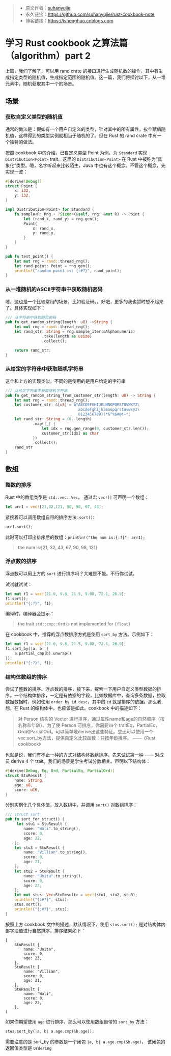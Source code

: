 >* 原文作者：[suhanyujie](https://github.com/suhanyujie/rust-cookbook-note)
>* 永久链接：https://github.com/suhanyujie/rust-cookbook-note
>* 博客链接：https://ishenghuo.cnblogs.com

# 学习 Rust cookbook 之算法篇（algorithm）part 2
上篇，我们了解了，可以用 rand crate 的接口进行生成随机数的操作，其中有生成指定类型的随机值，生成指定范围的随机值。这一篇，我们将探讨以下，从一堆元素中，随机获取其中一个的场景。

## 场景
### 获取自定义类型的随机值
通常的做法是：假如有一个用户自定义的类型，针对其中的所有属性，挨个赋值随机值，这样得到的类型实例就相当于随机的了。但在 Rust 的 rand crate 中有一个独特的做法。

按照 cookbook 中的介绍，已自定义类型 Point 为例，为 `Standard` 实现 `Distribution<Point>` trait。这里的 `Distribution<Point>` 在 Rust 中被称为“具象化”类型。嗯，名字听起来比较陌生，Java 中也有这个概念。不管这个概念，先实现一波：

```rust
#[derive(Debug)]
struct Point {
    x: i32,
    y: i32,
}

impl Distribution<Point> for Standard {
    fn sample<R: Rng + ?Sized>(&self, rng: &mut R) -> Point {
        let (rand_x, rand_y) = rng.gen();
        Point{
            x: rand_x,
            y: rand_y,
        }
    }
}

pub fn test_point() {
    let mut rng = rand::thread_rng();
    let rand_point: Point = rng.gen();
    println!("random point is: {:#?}", rand_point);
}
```

### 从一堆随机的ASCII字符串中获取随机密码
嗯，这也是一个比较常用的场景，比如验证码。。好吧，更多的我也暂时想不起来了。具体实现如下：

```rust
/// 从字符串中获取随机密码
pub fn get_random_string(length: u8) ->String {
    let mut rng = rand::thread_rng();
    let rand_str: String = rng.sample_iter(&Alphanumeric)
                .take(length as usize)
                .collect();

    return rand_str;
}
```

### 从给定的字符串中获取随机字符串
这个和上方的实现类似，不同的是使用的是用户给定的字符串

```rust
/// 从给定字符串中获取随机字符串
pub fn get_random_string_from_customer_str(length: u8) -> String {
    let mut rng = rand::thread_rng();
    let customer_str: &[u8] = b"ABCDEFGHIJKLMNOPQRSTUVWXYZ\
                                abcdefghijklmnopqrstuvwxyz\
                                0123456789)(*&^%$#@!~";
    let rand_str: String = (0..length)
            .map(|_| {
                let idx = rng.gen_range(0, customer_str.len());
                customer_str[idx] as char
            })
            .collect();
    rand_str
}
```

## 数组
### 整数的排序
Rust 中的数组类型是 `std::vec::Vec`。 通过宏 `vec![]` 可声明一个数组：

```rust
let arr1 = vec![21,32,121, 90, 98, 67, 43];
```

紧接着可以调用数组自带的排序方法: `sort()`:

```rust
arr1.sort();
```

此时可以打印出排序后的数组：`println!("the num is:{:?}", arr1);`
>the num is:[21, 32, 43, 67, 90, 98, 121]

### 浮点数的排序
浮点数可以用上方的 `sort` 进行排序吗？大难是不能。不行你试试。

试试就试试：

```rust
let mut f1 = vec![21.0, 9.8, 21.5, 9.08, 72.1, 26.9];
f1.sort();
println!("{:?}", f1);
```

编译时，编译器会提示：
>the trait `std::cmp::Ord` is not implemented for `{float}`

在 cookbook 中，推荐的浮点数排序方式是使用 `sort_by` 方法。示例如下：

```rust
let mut f1 = vec![21.0, 9.8, 21.5, 9.08, 72.1, 26.9];
f1.sort_by(|a, b| {
    a.partial_cmp(b).unwrap()
});
println!("{:?}", f1);
```

### 结构体数组的排序
尝试了整数的排序、浮点数的排序，接下来，探索一下用户自定义类型数据的排序。一个结构体排序，一定是有依据的字段，比如数据库中，查询多条数据，拉取数据数据时，例如使用 `order by id desc`，其中的 `id` 就是排序的依据。那么我想，在 Rust 的结构体中，也应该是如此。cookbook 中的描述如下：
>对 Person 结构的 Vector 进行排序，通过属性name和age的自然顺序（按名称和年龄）。为了使 Person 可排序，你需要四个 traitEq，PartialEq，Ord和PartialOrd。可以简单地derive出这些特征。您还可以使用一个vec:sort_by方法，提供自定义比较函数：只按年龄排序。                   ——《Rust cookbook》

也就是说，我们有不止一种的方式对结构体数组排序，先来试试第一种 —— 对成员 derive 4 个 trait。我们的场景是学生考试分数相关。声明以下结构体：

```rust
#[derive(Debug, Eq, Ord, PartialEq, PartialOrd)]
struct StuResult {
    name: String,
    age: u8,
    score: u16,
}
```

分别实例化几个具体值，放入数组中，并调用 `sort()` 对数组排序：

```rust
/// struct sort
pub fn sort_for_struct() {
     let stu1 = StuResult {
        name: "Wali".to_string(),
        score: 0,
        age: 22,
    };
    let stu3 = StuResult {
        name: "Villian".to_string(),
        score: 0,
        age: 21,
    };
    let stu2 = StuResult {
        name: "Unita".to_string(),
        score: 0,
        age: 23,
    };
    let mut stus: Vec<StuResult> = vec!(stu1, stu2, stu3);
    println!("{:#?}", stus);
    stus.sort();
    println!("{:#?}", stus);
}
```

按照上方 cookbook 文中的描述，默认情况下，使用 `stus.sort();` 是对结构体内部字段值进行自然排序，排序结果如下：

```
[
    StuResult {
        name: "Unita",
        score: 0,
        age: 23,
    },
    StuResult {
        name: "Villian",
        score: 0,
        age: 21,
    },
    StuResult {
        name: "Wali",
        score: 0,
        age: 22,
    },
]
```

如果你期望使用 `age` 进行排序，那么可以使用数组自带的 `sort_by` 方法：

```rust
stus.sort_by(|a, b| a.age.cmp(&b.age));
```

需要注意的是 sort_by 的参数是一个闭包 `|a, b| a.age.cmp(&b.age)`， 该闭包的返回值类型是 `Ordering`
